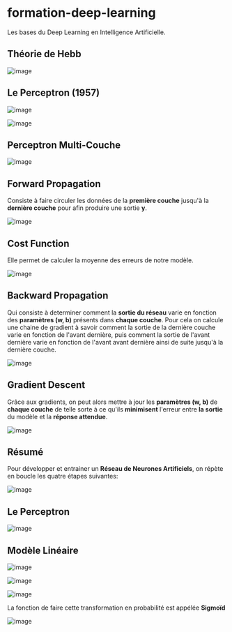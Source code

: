 # formation-deep-learning
Les bases du Deep Learning en Intelligence Artificielle.

## Théorie de Hebb

![image](images/7.png)

## Le Perceptron (1957)

![image](images/8.png)

![image](images/9.png)

## Perceptron Multi-Couche

![image](images/10.png)

## Forward Propagation

   Consiste à faire circuler les données de la **première couche** jusqu'à la **dernière couche** pour afin produire une sortie **y**.

   ![image](images/4.png)
## Cost Function

Elle permet de calculer la moyenne des erreurs de notre modèle.

![image](images/5.png)
## Backward Propagation

   Qui consiste à determiner comment la **sortie du réseau** varie
   en fonction des **paramètres (w, b)** présents dans **chaque couche**. Pour cela on calcule une chaine de gradient à savoir comment la sortie de la dernière couche varie en fonction de l'avant dernière, puis comment la sortie de l'avant dernière varie en fonction de l'avant avant dernière ainsi de suite jusqu'à la dernière couche.

   ![image](images/2.png)

## Gradient Descent

   Grâce aux gradients, on peut alors mettre à jour les **paramètres (w, b)** de **chaque couche** de telle sorte à ce qu'ils **minimisent** l'erreur entre **la sortie** du modèle et la **réponse attendue**.

   ![image](images/3.png)

   ## Résumé 
   Pour développer et entrainer un **Réseau de Neurones Artificiels**, on répète en boucle les quatre étapes suivantes:

   ![image](images/6.png)

   ## Le Perceptron

   ![image](images/11.png)
   
   ## Modèle Linéaire

   ![image](images/12.png)

   ![image](images/13.png)

   ![image](images/14.png)

   La fonction de faire cette transformation en probabilité est appélée **Sigmoïd**
   
   ![image](images/15.png)